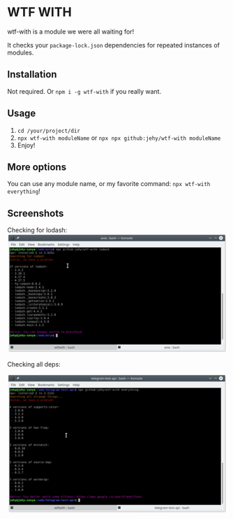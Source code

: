 # WTF WITH

wtf-with is a module we were all waiting for!

It checks your `package-lock.json` dependencies for repeated instances
of modules.

## Installation

Not required. Or `npm i -g wtf-with` if you really want.

## Usage

1. `cd /your/project/dir`
2. `npx wtf-with moduleName` or `npx npx github:jehy/wtf-with moduleName`
3. Enjoy!

## More options

You can use any module name, or my favorite command:
`npx wtf-with everything`!

## Screenshots

Checking for lodash:
![lodash deps](screenshot-lodash.png)

Checking all deps:

![All deps](screenshot-everything.png)

